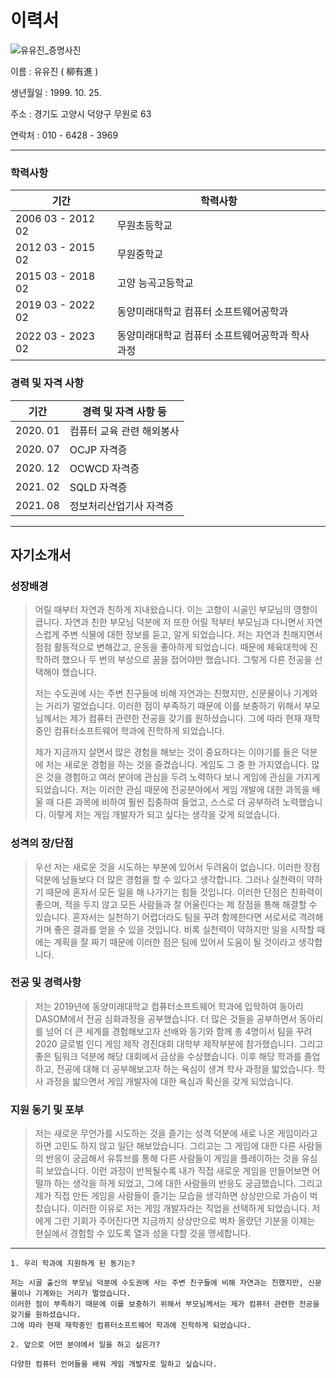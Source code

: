 # 이력서



![유유진_증명사진](C:\Users\UUJIN\Desktop\그림1.jpg)			

이름 : 유유진 ( 柳有進 )

생년월일 : 1999. 10. 25.

주소 : 경기도 고양시 덕양구 무원로 63

연락처 : 010 - 6428 - 3969

------

### 학력사항

| 기간              | 학력사항                                         |
| ----------------- | ------------------------------------------------ |
| 2006 03 - 2012 02 | 무원초등학교                                     |
| 2012 03 - 2015 02 | 무원중학교                                       |
| 2015 03 - 2018 02 | 고양 능곡고등학교                                |
| 2019 03 - 2022 02 | 동양미래대학교 컴퓨터 소프트웨어공학과           |
| 2022 03 - 2023 02 | 동양미래대학교 컴퓨터 소프트웨어공학과 학사 과정 |



### 경력 및 자격 사항

| 기간     | 경력 및 자격 사항 등      |
| -------- | ------------------------- |
| 2020. 01 | 컴퓨터 교육 관련 해외봉사 |
| 2020. 07 | OCJP 자격증               |
| 2020. 12 | OCWCD 자격증              |
| 2021. 02 | SQLD 자격증               |
| 2021. 08 | 정보처리산업기사 자격증   |





------

## 자기소개서

### 성장배경

> 어릴 때부터 자연과 친하게 지내왔습니다. 이는 고향이 시골인 부모님의 영향이 큽니다. 자연과 친한 부모님 덕분에 저 또한 어릴 적부터 부모님과 다니면서 자연스럽게 주변 식물에 대한 정보를 듣고, 알게 되었습니다. 저는 자연과 친해지면서 점점 활동적으로 변해갔고, 운동을 좋아하게 되었습니다. 때문에 체육대학에 진학하려 했으나 두 번의 부상으로 꿈을 접어야만 했습니다. 그렇게 다른 전공을 선택해야 했습니다. 
>
> 저는 수도권에 사는 주변 친구들에 비해 자연과는 친했지만, 신문물이나 기계와는 거리가 멀었습니다. 이러한 점이 부족하기 때문에 이를 보충하기 위해서 부모님께서는 제가 컴퓨터 관련한 전공을 갖기를 원하셨습니다. 그에 따라 현재 재학중인 컴퓨터소프트웨어 학과에 진학하게 되었습니다.
>
> 제가 지금까지 살면서 많은 경험을 해보는 것이 중요하다는 이야기를 들은 덕분에 저는 새로운 경험을 하는 것을 즐겼습니다. 게임도 그 중 한 가지였습니다. 많은 것을 경험하고 여러 분야에 관심을 두려 노력하다 보니 게임에 관심을 가지게 되었습니다. 저는 이러한 관심 때문에 전공분야에서 게임 개발에 대한 과목을 배울 때 다른 과목에 비하여 훨씬 집중하여 들었고, 스스로 더 공부하려 노력했습니다. 이렇게 저는 게임 개발자가 되고 싶다는 생각을 갖게 되었습니다.



### 성격의 장/단점

> 우선 저는 새로운 것을 시도하는 부분에 있어서 두려움이 없습니다. 이러한 장점 덕분에 남들보다 더 많은 경험을 할 수 있다고 생각합니다. 그러나 실천력이 약하기 때문에 혼자서 모든 일을 해 나가기는 힘들 것입니다. 이러한 단점은 친화력이 좋으며, 적을 두지 않고 모든 사람들과 잘 어울린다는 제 장점을 통해 해결할 수 있습니다. 혼자서는 실천하기 어렵더라도 팀을 꾸려 함께한다면 서로서로 격려해가며 좋은 결과를 얻을 수 있을 것입니다. 비록 실천력이 약하지만 일을 시작할 때에는 계획을 잘 짜기 때문에 이러한 점은 팀에 있어서 도움이 될 것이라고 생각합니다. 



### 전공 및 경력사항

> 저는 2019년에 동양미래대학교 컴퓨터소프트웨어 학과에 입학하여 동아리 DASOM에서 전공 심화과정을 공부했습니다. 더 많은 것들을 공부하면서 동아리를 넘어 더 큰 세계를 경험해보고자 선배와 동기와 함께 총 4명이서 팀을 꾸려 2020 글로벌 인디 게임 제작 경진대회 대학부 제작부분에 참가했습니다. 그리고 좋은 팀워크 덕분에 해당 대회에서 금상을 수상했습니다. 이후 해당 학과를 졸업하고, 전공에 대해 더 공부해보고자 하는 욕심이 생겨 학사 과정을 밟았습니다. 학사 과정을 밟으면서 게임 개발자에 대한 욕심과 확신을 갖게 되었습니다.



### 지원 동기 및 포부

> 저는 새로운 무언가를 시도하는 것을 즐기는 성격 덕분에 새로 나온 게임이라고 하면 고민도 하지
> 않고 일단 해보았습니다. 그리고는 그 게임에 대한 다른 사람들의 반응이 궁금해서 유튜브를 통해 다른 사람들이 게임을 플레이하는 것을 유심히 보았습니다. 이런 과정이 반복될수록 내가 직접 새로운 게임을 만들어보면 어떨까 하는 생각을 하게 되었고, 그에 대한 사람들의 반응도 궁금했습니다. 그리고 제가 직접 만든 게임을 사람들이 즐기는 모습을 생각하면 상상만으로 가슴이 벅찼습니다. 이러한 이유로 저는 게임 개발자라는 직업을 선택하게 되었습니다. 저에게 그런 기회가 주어진다면 지금까지 상상만으로 벅차 올랐던 기분을 이제는 현실에서 경험할 수 있도록 열과 성을 다할 것을 맹세합니다.



------

```
1. 우리 학과에 지원하게 된 동기는?

저는 시골 출신의 부모님 덕분에 수도권에 사는 주변 친구들에 비해 자연과는 친했지만, 신문물이나 기계와는 거리가 멀었습니다.
이러한 점이 부족하기 때문에 이를 보충하기 위해서 부모님께서는 제가 컴퓨터 관련한 전공을 갖기를 원하셨습니다. 
그에 따라 현재 재학중인 컴퓨터소프트웨어 학과에 진학하게 되었습니다.
```

```
2. 앞으로 어떤 분야에서 일을 하고 싶은가?

다양한 컴퓨터 언어들을 배워 게임 개발자로 일하고 싶습니다.
```

